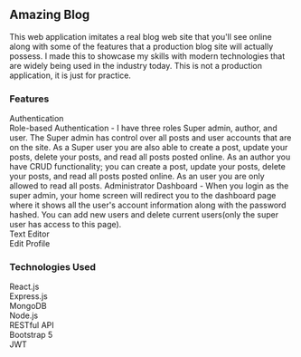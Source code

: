

## Amazing Blog

This web application imitates a real blog web site that you'll see online along with some of the features that a production blog site will actually possess.
I made this to showcase my skills with modern technologies that are widely being used in the industry today. This is not a production application, it is just for practice.

### Features

Authentication<br />
Role-based Authentication - I have three roles Super admin, author, and user. The Super admin has control over all posts and user accounts that are on the site. As a Super user you are also able to create a post, update your posts, delete your posts, and read all posts posted online. As an author you have CRUD functionality; you can create a post, update your posts, delete your posts, and read all posts posted online. As an user you are only allowed to read all posts.
Administrator Dashboard - When you login as the super admin, your home screen will redirect you to the dashboard page where it shows all the user's account information along with the password hashed. You can add new users and delete current users(only the super user has access to this page).<br />
Text Editor<br />
Edit Profile<br />


### Technologies Used

React.js<br />
Express.js<br />
MongoDB<br />
Node.js<br />
RESTful API<br />
Bootstrap 5<br />
JWT<br />



